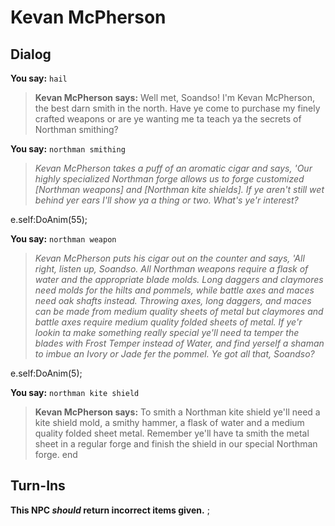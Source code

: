# Kevan McPherson


## Dialog

**You say:** `hail`



>**Kevan McPherson says:** Well met, Soandso! I'm Kevan McPherson, the best darn smith in the north. Have ye come to purchase my finely crafted weapons or are ye wanting me ta teach ya the secrets of Northman smithing?

**You say:** `northman smithing`



>*Kevan McPherson takes a puff of an aromatic cigar and says, 'Our highly specialized Northman forge allows us to forge customized [Northman weapons] and [Northman kite shields]. If ye aren't still wet behind yer ears I'll show ya a thing or two. What's ye'r interest?*


e.self:DoAnim(55);

**You say:** `northman weapon`



>*Kevan McPherson puts his cigar out on the counter and says, 'All right, listen up, Soandso. All Northman weapons require a flask of water and the appropriate blade molds. Long daggers and claymores need molds for the hilts and pommels, while battle axes and maces need oak shafts instead. Throwing axes, long daggers, and maces can be made from medium quality sheets of metal but claymores and battle axes require medium quality folded sheets of metal. If ye'r lookin ta make something really special ye'll need ta temper the blades with Frost Temper instead of Water, and find yerself a shaman to imbue an Ivory or Jade fer the pommel. Ye got all that, Soandso?*


e.self:DoAnim(5);

**You say:** `northman kite shield`



>**Kevan McPherson says:** To smith a Northman kite shield ye'll need a kite shield mold, a smithy hammer, a flask of water and a medium quality folded sheet metal. Remember ye'll have ta smith the metal sheet in a regular forge and finish the shield in our special Northman forge.
end



## Turn-Ins



**This NPC *should* return incorrect items given.**
;
